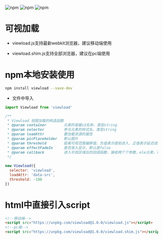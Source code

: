 ![npm](https://img.shields.io/npm/dt/viewload.svg) ![npm](https://img.shields.io/npm/v/viewload.svg) ![npm](https://img.shields.io/npm/l/viewload.svg)

# 可视加载

- viewload.js支持最新webkit浏览器，建议移动端使用

- viewload.shim.js支持全部浏览器，建议在pc端使用

# npm本地安装使用

```bash
npm install viewload --save-dev
```
- 文件中导入
```javascript
import Viewload from 'viewload'

/**
 * Viewload 视图加载的构造函数
 * @param container        元素的容器id名称，类型string
 * @param selector         参与元素的样式名，类型string
 * @param loadAttr         要加载资源的属性
 * @param picPlaceholder   默认图片
 * @param threshold        距离可视范围偏移值，负值表示提前进入，正值表示延迟进入
 * @param effectFadeIn     是否渐入显示，默认是false
 * @param callback         进入可视区域后的回调函数，接收两个个参数，ele元素，loadAttr加载资源
 */
     
new Viewload({
  selector: 'viewload',
  loadAttr: 'data-src',
  threshold: -100
})
```

# html中直接引入script

```html
<!--移动端-->
<script src="https://unpkg.com/viewload@1.0.0/viewload.js"></script>
<!--pc端-->
<script src="https://unpkg.com/viewload@1.0.0/viewload.shim.js"></script>
```
